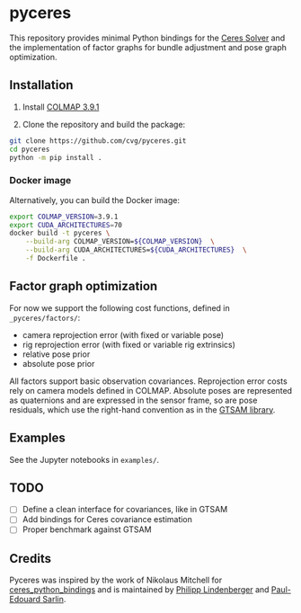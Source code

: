 # pyceres

This repository provides minimal Python bindings for the [Ceres Solver](http://ceres-solver.org/) and the implementation of factor graphs for bundle adjustment and pose graph optimization.

## Installation

1. Install [COLMAP 3.9.1](https://colmap.github.io/)

2. Clone the repository and build the package:

```sh
git clone https://github.com/cvg/pyceres.git
cd pyceres
python -m pip install .
```

### Docker image

Alternatively, you can build the Docker image:

```sh
export COLMAP_VERSION=3.9.1
export CUDA_ARCHITECTURES=70
docker build -t pyceres \
    --build-arg COLMAP_VERSION=${COLMAP_VERSION}  \
    --build-arg CUDA_ARCHITECTURES=${CUDA_ARCHITECTURES}  \
    -f Dockerfile .
```

## Factor graph optimization

For now we support the following cost functions, defined in `_pyceres/factors/`:
- camera reprojection error (with fixed or variable pose)
- rig reprojection error (with fixed or variable rig extrinsics)
- relative pose prior
- absolute pose prior

All factors support basic observation covariances. Reprojection error costs rely on camera models defined in COLMAP. Absolute poses are represented as quaternions and are expressed in the sensor frame, so are pose residuals, which use the right-hand convention as in the [GTSAM library](https://github.com/borglab/gtsam).

## Examples
See the Jupyter notebooks in `examples/`.

## TODO
- [ ] Define a clean interface for covariances, like in GTSAM
- [ ] Add bindings for Ceres covariance estimation
- [ ] Proper benchmark against GTSAM

## Credits
Pyceres was inspired by the work of Nikolaus Mitchell for [ceres_python_bindings](https://github.com/Edwinem/ceres_python_bindings) and is maintained by [Philipp Lindenberger](https://github.com/Phil26AT) and [Paul-Edouard Sarlin](https://psarlin.com/).
